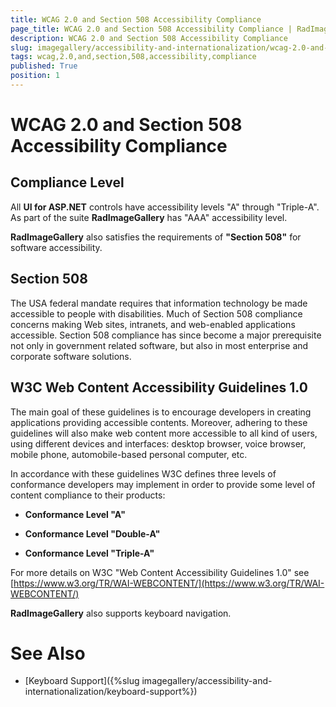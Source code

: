 ```yaml
---
title: WCAG 2.0 and Section 508 Accessibility Compliance
page_title: WCAG 2.0 and Section 508 Accessibility Compliance | RadImageGallery for ASP.NET AJAX Documentation
description: WCAG 2.0 and Section 508 Accessibility Compliance
slug: imagegallery/accessibility-and-internationalization/wcag-2.0-and-section-508-accessibility-compliance
tags: wcag,2.0,and,section,508,accessibility,compliance
published: True
position: 1
---
```


# WCAG 2.0 and Section 508 Accessibility Compliance



## Compliance Level

All **UI for ASP.NET** controls have accessibility levels "A" through "Triple-A". As part of the suite **RadImageGallery** has "AAA" accessibility level. 

**RadImageGallery** also satisfies the requirements of **"Section 508"** for software accessibility. 

## Section 508

The USA federal mandate requires that information technology be made accessible to people with disabilities. Much of Section 508 compliance concerns making Web sites, intranets, and web-enabled applications accessible. Section 508 compliance has since become a major prerequisite not only in government related software, but also in most enterprise and corporate software solutions.

## W3C Web Content Accessibility Guidelines 1.0

The main goal of these guidelines is to encourage developers in creating applications providing accessible contents. Moreover, adhering to these guidelines will also make web content more accessible to all kind of users, using different devices and interfaces: desktop browser, voice browser, mobile phone, automobile-based personal computer, etc.

In accordance with these guidelines W3C defines three levels of conformance developers may implement in order to provide some level of content compliance to their products:

* **Conformance Level "A"**

* **Conformance Level "Double-A"**

* **Conformance Level "Triple-A"**

For more details on W3C "Web Content Accessibility Guidelines 1.0" see [https://www.w3.org/TR/WAI-WEBCONTENT/](https://www.w3.org/TR/WAI-WEBCONTENT/)


**RadImageGallery** also supports keyboard navigation.

# See Also

 * [Keyboard Support]({%slug imagegallery/accessibility-and-internationalization/keyboard-support%})
